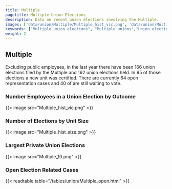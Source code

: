 ```yaml
---
title: Multiple
pagetitle: Multiple Union Elections
description: Data on recent union elections involving the Multiple.
images: ['data/union/Multiple/Multiple_hist_vic.png', 'data/union/Multiple/Multiple_hist_size.png', 'data/union/Multiple/Multiple_10.png']
keywords: ["Multiple union elections", "Multiple unions","Union elections"]
weight: 2
---
```

##  Multiple

Excluding public employees, in the last year there have been 166 union elections filed by the Multiple and 162 union elections held. In 95 of those elections a new unit was certified. There are currently 64 open representation cases and 40 of are still waiting to vote.

### Number Employees in a Union Election by Outcome
{{< image src="Multiple_hist_vic.png" >}}

### Number of Elections by Unit Size
{{< image src="Multiple_hist_size.png" >}}

### Largest Private Union Elections
{{< image src="Multiple_10.png" >}}

### Open Election Related Cases
{{< readtable table="/tables/union/Multiple_open.html" >}}

